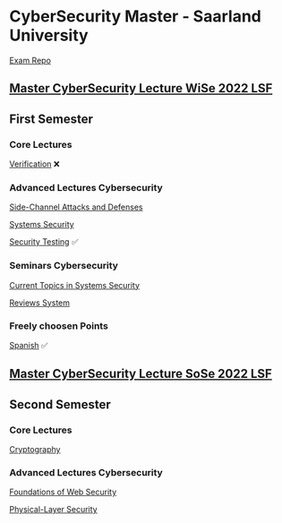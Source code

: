 # CyberSecurity Master - Saarland University

[Exam Repo](https://cs.fs.uni-saarland.de/?page_id=2904)

## [Master CyberSecurity Lecture WiSe 2022 LSF](https://www.lsf.uni-saarland.de/qisserver/rds?state=wtree&search=1&trex=total&root120212=300726|294085|299760|297085|307396&P.vx=kurz)

## First Semester

### Core Lectures

[Verification](https://cms.cispa.saarland/ver2122/) ❌

### Advanced Lectures Cybersecurity    
[Side-Channel Attacks and Defenses](https://cms.cispa.saarland/scad2122/)

[Systems Security](https://cms.cispa.saarland/syssec/)

[Security Testing](https://cms.cispa.saarland/fuzzing2122/) ✅

### Seminars Cybersecurity  
[Current Topics in Systems Security](https://cms.cispa.saarland/syssecseminar21/)

[Reviews System](https://cispa-syssec21.hotcrp.com)

### Freely choosen Points    

[Spanish](https://m1.szsb.uni-saarland.de/moodle/m1/course/view.php?id=2641) ✅


## [Master CyberSecurity Lecture SoSe 2022 LSF](https://www.lsf.uni-saarland.de/qisserver/rds?state=wtree&search=1&trex=total&root120221=320944|310559|318658|309692&P.vx=kurz)

## Second Semester

### Core Lectures

[Cryptography]()

### Advanced Lectures Cybersecurity    

[Foundations of Web Security](https://cms.cispa.saarland/fows22/)

[Physical-Layer Security](https://cms.cispa.saarland/physec_22/)
